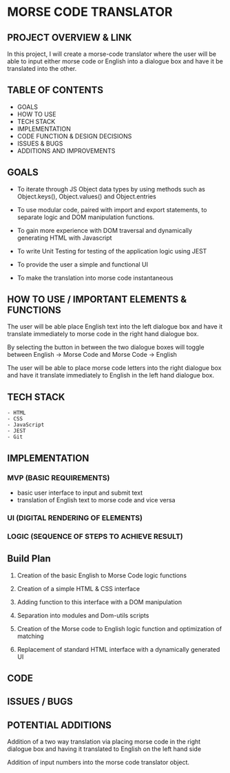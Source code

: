 

# MORSE CODE TRANSLATOR

## PROJECT OVERVIEW & LINK

In this project, I will create a morse-code translator where the user will be able to input either morse code or English into a dialogue box and have it be translated into the other.


## TABLE OF CONTENTS
- GOALS
- HOW TO USE
- TECH STACK
- IMPLEMENTATION
- CODE FUNCTION & DESIGN DECISIONS
- ISSUES & BUGS
- ADDITIONS AND IMPROVEMENTS


## GOALS

- To iterate through JS Object data types by using methods such as Object.keys(), Object.values() and Object.entries

- To use modular code, paired with import and export statements, to separate logic and DOM manipulation functions. 

- To gain more experience with DOM traversal and dynamically generating HTML with Javascript 

- To write Unit Testing for testing of the application logic using JEST

- To provide the user a simple and functional UI 

- To make the translation into morse code instantaneous 



## HOW TO USE / IMPORTANT ELEMENTS & FUNCTIONS

The user will be able place English text into the left dialogue box and have it translate immediately to morse code in the right hand dialogue box.

By selecting the button in between the two dialogue boxes will toggle between English -> Morse Code and Morse Code -> English

The user will be able to place morse code letters into the right dialogue box and have it translate immediately to English in the left hand dialogue box.



## TECH STACK
    - HTML
    - CSS
    - JavaScript
    - JEST
    - Git 


## IMPLEMENTATION

### MVP (BASIC REQUIREMENTS)
- basic user interface to input and submit text
- translation of English text to morse code and vice versa
    
### UI (DIGITAL RENDERING OF ELEMENTS)

### LOGIC (SEQUENCE OF STEPS TO ACHIEVE RESULT)



## Build Plan

1) Creation of the basic English to Morse Code logic functions

2) Creation of a simple HTML & CSS interface

3) Adding function to this interface with a DOM manipulation

4) Separation into modules and Dom-utils scripts

5) Creation of the Morse code to English logic function and optimization of matching

6) Replacement of standard HTML interface with a dynamically generated UI

## CODE

## ISSUES / BUGS

## POTENTIAL ADDITIONS

Addition of a two way translation via placing morse code in the right dialogue box and having it translated to English on the left hand side

Addition of input numbers into the morse code translator object.


